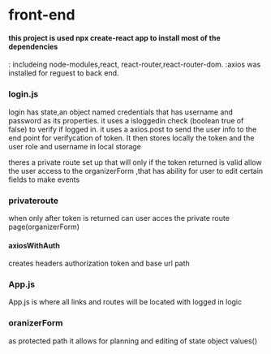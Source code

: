 # front-end
#### this project is used npx create-react app to install most of the dependencies 
: includeing node-modules,react, react-router,react-router-dom.
:axios was installed for reguest to back end.

### login.js 
 login has state,an object named credentials that has username and password as its properties.
 it uses a isloggedin check (boolean true of false) to verify if logged in.
 it uses a axios.post to send the user info to the end point for verifycation of token. It then stores locally the token and the user role and username in local storage

 theres a private route set up that will only if the token returned is valid allow the user access to  the organizerForm ,that has ability for user to edit certain
fields to make events

### privateroute
when only after token is returned can user acces the private route page(organizerForm)

#### axiosWithAuth
creates headers authorization token and base url path

### App.js
App.js is where all links and routes will be located
with logged in logic

### oranizerForm
as protected path it allows for planning and editing of  state object values()